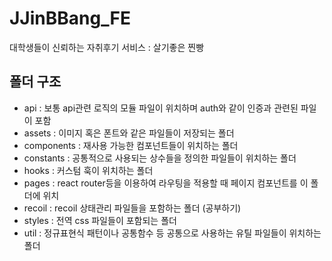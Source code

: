 # JJinBBang_FE
대학생들이 신뢰하는 자취후기 서비스 :  살기좋은 찐빵

## 폴더 구조
- api : 보통 api관련 로직의 모듈 파일이 위치하며 auth와 같이 인증과 관련된 파일이 포함
- assets : 이미지 혹은 폰트와 같은 파일들이 저장되는 폴더
- components : 재사용 가능한 컴포넌트들이 위치하는 폴더
- constants : 공통적으로 사용되는 상수들을 정의한 파일들이 위치하는 폴더
- hooks : 커스텀 훅이 위치하는 폴더
- pages : react router등을 이용하여 라우팅을 적용할 때 페이지 컴포넌트를 이 폴더에 위치
- recoil : recoil 상태관리 파일들을 포함하는 폴더 (공부하기)
- styles : 전역 css 파일들이 포함되는 폴더
- util : 정규표현식 패턴이나 공통함수 등 공통으로 사용하는 유틸 파일들이 위치하는 폴더
